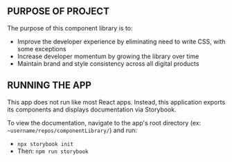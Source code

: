## PURPOSE OF PROJECT
The purpose of this component library is to:
* Improve the developer experience by eliminating need to write CSS, with some exceptions
* Increase developer momentum by growing the library over time
* Maintain brand and style consistency across all digital products

## RUNNING THE APP
This app does not run like most React apps. Instead, this application exports its components and displays documentation via Storybook.

To view the documentation, navigate to the app's root directory (ex: `~username/repos/componentLibrary/`) and run:
- `npx storybook init`
- Then: `npm run storybook`
